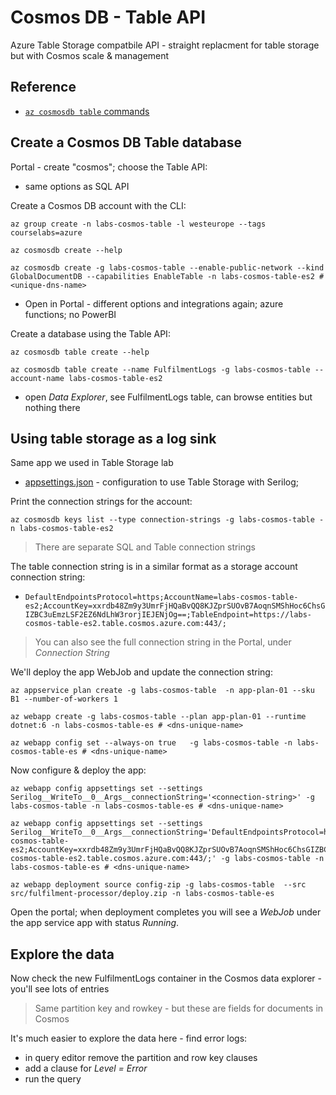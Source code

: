 # Cosmos DB - Table API

Azure Table Storage compatbile API - straight replacment for table storage but with Cosmos scale & management

## Reference

- [`az cosmosdb table` commands](https://docs.microsoft.com/en-us/cli/azure/cosmosdb/table?view=azure-cli-latest)


## Create a Cosmos DB Table database

Portal - create "cosmos"; choose the Table API:

- same options as SQL API

Create a Cosmos DB account with the CLI:

```
az group create -n labs-cosmos-table -l westeurope --tags courselabs=azure

az cosmosdb create --help

az cosmosdb create -g labs-cosmos-table --enable-public-network --kind GlobalDocumentDB --capabilities EnableTable -n labs-cosmos-table-es2 # <unique-dns-name>
```

- Open in Portal - different options and integrations again; azure functions; no PowerBI


Create a database using the Table API:

```
az cosmosdb table create --help

az cosmosdb table create --name FulfilmentLogs -g labs-cosmos-table --account-name labs-cosmos-table-es2
```

- open _Data Explorer_, see FulfilmentLogs table, can browse entities but nothing there


## Using table storage as a log sink

Same app we used in Table Storage lab

- [appsettings.json](src/fulfilment-processor/appsettings.json) - configuration to use Table Storage with Serilog;

Print the connection strings for the account:

```
az cosmosdb keys list --type connection-strings -g labs-cosmos-table -n labs-cosmos-table-es2
```

> There are separate SQL and Table connection strings

The table connection string is in a similar format as a storage account connection string:

- `DefaultEndpointsProtocol=https;AccountName=labs-cosmos-table-es2;AccountKey=xxrdb48Zm9y3UmrFjHQaBvQQ8KJZprSUOvB7AoqnSMShHoc6ChsGIZBC3uEmzLSF2EZ6NdLhW3rorjIEJENjOg==;TableEndpoint=https://labs-cosmos-table-es2.table.cosmos.azure.com:443/;`

> You can also see the full connection string in the Portal, under _Connection String_

We'll deploy the app WebJob and update the connection string:

```
az appservice plan create -g labs-cosmos-table  -n app-plan-01 --sku B1 --number-of-workers 1

az webapp create -g labs-cosmos-table --plan app-plan-01 --runtime dotnet:6 -n labs-cosmos-table-es # <dns-unique-name>

az webapp config set --always-on true   -g labs-cosmos-table -n labs-cosmos-table-es # <dns-unique-name>
```

Now configure & deploy the app:

```
az webapp config appsettings set --settings Serilog__WriteTo__0__Args__connectionString='<connection-string>' -g labs-cosmos-table -n labs-cosmos-table-es # <dns-unique-name> 

az webapp config appsettings set --settings Serilog__WriteTo__0__Args__connectionString='DefaultEndpointsProtocol=https;AccountName=labs-cosmos-table-es2;AccountKey=xxrdb48Zm9y3UmrFjHQaBvQQ8KJZprSUOvB7AoqnSMShHoc6ChsGIZBC3uEmzLSF2EZ6NdLhW3rorjIEJENjOg==;TableEndpoint=https://labs-cosmos-table-es2.table.cosmos.azure.com:443/;' -g labs-cosmos-table -n labs-cosmos-table-es # <dns-unique-name>

az webapp deployment source config-zip -g labs-cosmos-table  --src src/fulfilment-processor/deploy.zip -n labs-cosmos-table-es
```

Open the portal; when deployment completes you will see a _WebJob_ under the app service app with status _Running_.

## Explore the data

Now check the new FulfilmentLogs container in the Cosmos data explorer - you'll see lots of entries

> Same partition key and rowkey - but these are fields for documents in Cosmos

It's much easier to explore the data here - find error logs:

- in query editor remove the partition and row key clauses
- add a clause for _Level = Error_
- run the query